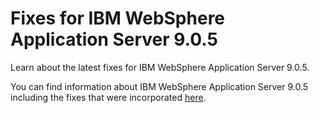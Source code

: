 # Fixes for IBM WebSphere Application Server 9.0.5

Learn about the latest fixes for IBM WebSphere Application Server 9.0.5.

You can find information about IBM WebSphere Application Server 9.0.5 including the fixes that were incorporated [here](https://www.ibm.com/support/pages/9050-websphere-application-server-traditional-version-905-refresh-pack).

